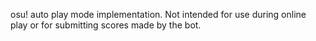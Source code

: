 osu! auto play mode implementation. Not intended for use during online play or for submitting scores made by the bot.
